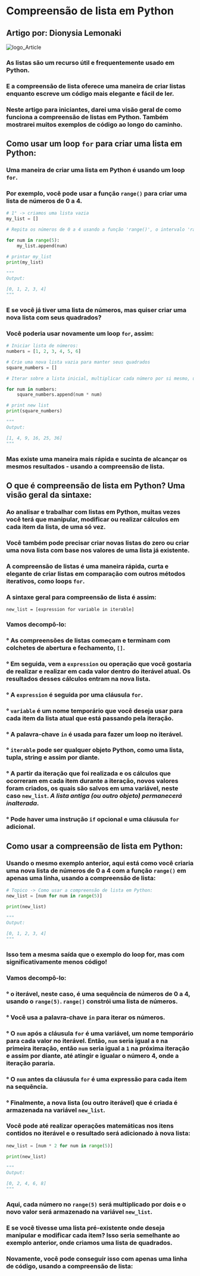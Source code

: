 # Compreensão de lista em Python

## Artigo por: Dionysia Lemonaki

![logo_Article](https://www.freecodecamp.org/news/content/images/size/w2000/2021/11/christian-wiediger-WkfDrhxDMC8-unsplash.jpg)

### As listas são um recurso útil e frequentemente usado em Python.

### E a compreensão de lista oferece uma maneira de criar listas enquanto escreve um código mais elegante e fácil de ler.

### Neste artigo para iniciantes, darei uma visão geral de como funciona a compreensão de listas em Python. Também mostrarei muitos exemplos de código ao longo do caminho.

## Como usar um loop `for` para criar uma lista em Python:

### Uma maneira de criar uma lista em Python é usando um loop `for`.

### Por exemplo, você pode usar a função `range()` para criar uma lista de números de 0 a 4.

```python
# 1° -> criamos uma lista vazia
my_list = []

# Repita os números de 0 a 4 usando a função 'range()', o intervalo 'range(5)' cria um iterável, começando de 0 até (mas não incluindo) 5. Use o método '.append()' para adicionar os números de 0 a 4 à variavel lista denominada 'my_list'.

for num in range(5):
    my_list.append(num)

# printar my_list
print(my_list)

"""
Output:

[0, 1, 2, 3, 4]
"""
```

### E se você já tiver uma lista de números, mas quiser criar uma nova lista com seus quadrados?

### Você poderia usar novamente um loop `for`, assim:

```python
# Iniciar lista de números:
numbers = [1, 2, 3, 4, 5, 6]

# Crie uma nova lista vazia para manter seus quadrados
square_numbers = []

# Iterar sobre a lista inicial, multiplicar cada número por si mesmo, usar o método '.append ()', para adicionar o quadrado à nova lista square_numbers(pt-br: números_quadrados)

for num in numbers:
    square_numbers.append(num * num)

# print new list
print(square_numbers)

"""
Output:

[1, 4, 9, 16, 25, 36]
"""
```

### Mas existe uma maneira mais rápida e sucinta de alcançar os mesmos resultados - usando a compreensão de lista.

## O que é compreensão de lista em Python? Uma visão geral da sintaxe:

### Ao analisar e trabalhar com listas em Python, muitas vezes você terá que manipular, modificar ou realizar cálculos em cada item da lista, de uma só vez.

### Você também pode precisar criar novas listas do zero ou criar uma nova lista com base nos valores de uma lista já existente.

### A compreensão de listas é uma maneira rápida, curta e elegante de criar listas em comparação com outros métodos iterativos, como loops `for`.

### A sintaxe geral para compreensão de lista é assim:

```
new_list = [expression for variable in iterable]
```

### Vamos decompô-lo:

### ° As compreensões de listas começam e terminam com colchetes de abertura e fechamento, `[]`.

### ° Em seguida, vem a `expression` ou operação que você gostaria de realizar e realizar em cada valor dentro do iterável atual. Os resultados desses cálculos entram na nova lista.

### ° A `expression` é seguida por uma cláusula `for`.

### ° `variable` é um nome temporário que você deseja usar para cada item da lista atual que está passando pela iteração.

### ° A palavra-chave `in` é usada para fazer um loop no iterável.

### ° `iterable` pode ser qualquer objeto Python, como uma lista, tupla, string e assim por diante.

### ° A partir da iteração que foi realizada e os cálculos que ocorreram em cada item durante a iteração, novos valores foram criados, os quais são salvos em uma variável, neste caso `new_list`. *A lista antiga (ou outro objeto) permanecerá inalterada*.

### ° Pode haver uma instrução `if` opcional e uma cláusula `for` adicional.

## Como usar a compreensão de lista em Python:

### Usando o mesmo exemplo anterior, aqui está como você criaria uma nova lista de números de 0 a 4 com a função `range()` em apenas uma linha, usando a compreensão de lista:

```python
# Topico -> Como usar a compreensão de lista em Python:
new_list = [num for num in range(5)]

print(new_list)

"""
Output:

[0, 1, 2, 3, 4]
"""
```

### Isso tem a mesma saída que o exemplo do loop for, mas com significativamente menos código!

### Vamos decompô-lo:

### ° o iterável, neste caso, é uma sequência de números de 0 a 4, usando o `range(5)`. `range()` constrói uma lista de números.

### ° Você usa a palavra-chave `in` para iterar os números.

### ° O `num` após a cláusula `for` é uma variável, um nome temporário para cada valor no iterável. Então, `num` seria igual a `0` na primeira iteração, então `num` seria igual a `1` na próxima iteração e assim por diante, até atingir e igualar o número 4, onde a iteração pararia.

### ° O `num` antes da cláusula `for` é uma expressão para cada item na sequência.

### ° Finalmente, a nova lista (ou outro iterável) que é criada é armazenada na variável `new_list`.

### Você pode até realizar operações matemáticas nos itens contidos no iterável e o resultado será adicionado à nova lista:

```python
new_list = [num * 2 for num in range(5)]

print(new_list)

"""
Output:

[0, 2, 4, 6, 8]
"""
```

### Aqui, cada número no `range(5)` será multiplicado por dois e o novo valor será armazenado na variável `new_list`.

### E se você tivesse uma lista pré-existente onde deseja manipular e modificar cada item? Isso seria semelhante ao exemplo anterior, onde criamos uma lista de quadrados.

### Novamente, você pode conseguir isso com apenas uma linha de código, usando a compreensão de lista:
